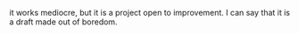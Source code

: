 it works mediocre, but it is a project open to improvement. I can say that it is a draft made out of boredom.
